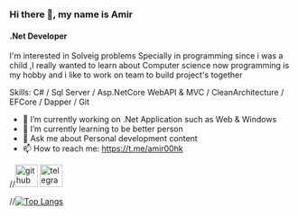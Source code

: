 ### Hi there 👋, my name is Amir
#### .Net Developer 
 I'm interested in Solveig problems Specially in programming since i was a child ,I really wanted to learn about Computer science 
now programming is my hobby and i like to work on team to build project's together 

Skills: C# / Sql Server / Asp.NetCore WebAPI & MVC / CleanArchitecture / EFCore / Dapper / Git

- 🔭 I’m currently working on .Net Application such as Web & Windows
- 🌱 I’m currently learning to be better person 
- 💬 Ask me about Personal development content 
- 📫 How to reach me: https://t.me/amir00hk 


//[<img src='https://cdn.jsdelivr.net/npm/simple-icons@3.0.1/icons/github.svg' alt='github' height='40'>](https://github.com/AmirAsefiDev)  [<img src='https://cdn.jsdelivr.net/npm/simple-icons@3.0.1/icons/telegram.svg' alt='telegram' height='40'>](https://t.me/amir00hk)  

//[![Top Langs](https://github-readme-stats.vercel.app/api/top-langs/?username=AmirAsefiDev)](https://github.com/anuraghazra/github-readme-stats)

